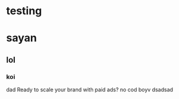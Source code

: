 # testing


<h1>sayan</h1>
<h2>lol</h2>
<h3>koi</h3>dad
Ready to scale your brand with paid ads?  no
cod boyv dsadsad

